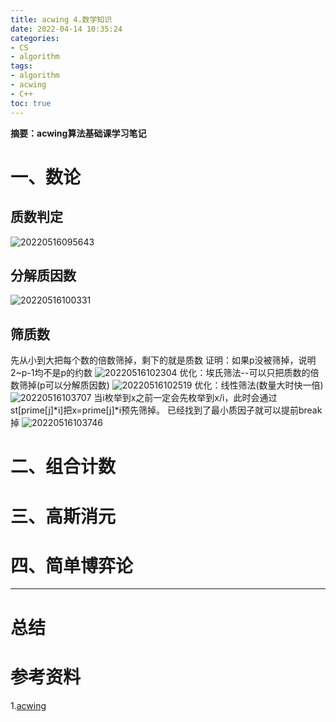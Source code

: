 ```yaml
---
title: acwing 4.数学知识
date: 2022-04-14 10:35:24
categories:
- CS
- algorithm
tags:
- algorithm
- acwing
- C++
toc: true
---
```

**摘要：acwing算法基础课学习笔记**
<!-- more -->
# 一、数论
## 质数判定
![20220516095643](https://s2.loli.net/2022/05/16/nscD357uBbYtdvk.png)
## 分解质因数
![20220516100331](https://s2.loli.net/2022/05/16/wCDprviqU1f4PoR.png)
## 筛质数
先从小到大把每个数的倍数筛掉，剩下的就是质数
证明：如果p没被筛掉，说明2~p-1均不是p的约数
![20220516102304](https://s2.loli.net/2022/05/16/3GpfxReTUhIzrZ8.png)
优化：埃氏筛法--可以只把质数的倍数筛掉(p可以分解质因数)
![20220516102519](https://s2.loli.net/2022/05/16/TVC5DjUwOtdz3Wy.png)
优化：线性筛法(数量大时快一倍)
![20220516103707](https://s2.loli.net/2022/05/16/7wjuFIbBGDrTE6f.png)
当i枚举到x之前一定会先枚举到x/i，此时会通过st[prime[j]*i]把x=prime[j]*i预先筛掉。
已经找到了最小质因子就可以提前break掉
![20220516103746](https://s2.loli.net/2022/05/16/B4WECaZJ83lySIu.png)
# 二、组合计数

# 三、高斯消元

# 四、简单博弈论


---
# 总结

# 参考资料
1.[acwing](https://www.acwing.com/blog/)
